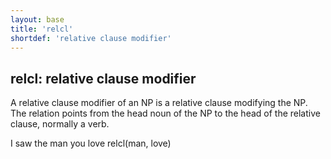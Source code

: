 ```yaml
---
layout: base
title: 'relcl'
shortdef: 'relative clause modifier'
---
```


## relcl: relative clause modifier

A relative clause modifier of an NP is a relative clause modifying the
NP.  The relation points from the head noun of the NP to the head of
the relative clause, normally a verb.

<div class="sd-parse">
I saw the man you love
relcl(man, love)
</div>
